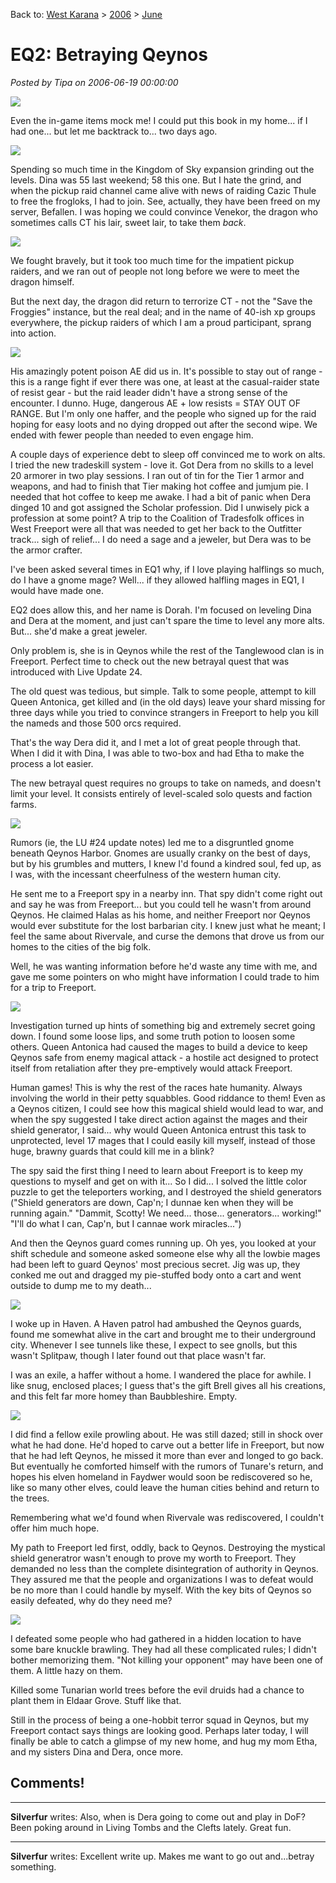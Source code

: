 Back to: [West Karana](/posts/westkarana.md) > [2006](/posts/2006/westkarana.md) > [June](./westkarana.md)
# EQ2: Betraying Qeynos

*Posted by Tipa on 2006-06-19 00:00:00*

![](../../../images/betray-homeless.jpg)

Even the in-game items mock me! I could put this book in my home... if I had one... but let me backtrack to... two days ago.

![](../../../images/scaleborn.jpg)

Spending so much time in the Kingdom of Sky expansion grinding out the levels. Dina was 55 last weekend; 58 this one. But I hate the grind, and when the pickup raid channel came alive with news of raiding Cazic Thule to free the frogloks, I had to join. See, actually, they have been freed on my server, Befallen. I was hoping we could convince Venekor, the dragon who sometimes calls CT his lair, sweet lair, to take them *back*.

![](../../../images/venekor-beneath.jpg)

We fought bravely, but it took too much time for the impatient pickup raiders, and we ran out of people not long before we were to meet the dragon himself.

But the next day, the dragon did return to terrorize CT - not the "Save the Froggies" instance, but the real deal; and in the name of 40-ish xp groups everywhere, the pickup raiders of which I am a proud participant, sprang into action.

![](../../../images/venekor-above.jpg)

His amazingly potent poison AE did us in. It's possible to stay out of range - this is a range fight if ever there was one, at least at the casual-raider state of resist gear - but the raid leader didn't have a strong sense of the encounter. I dunno. Huge, dangerous AE + low resists = STAY OUT OF RANGE. But I'm only one haffer, and the people who signed up for the raid hoping for easy loots and no dying dropped out after the second wipe. We ended with fewer people than needed to even engage him.

A couple days of experience debt to sleep off convinced me to work on alts. I tried the new tradeskill system - love it. Got Dera from no skills to a level 20 armorer in two play sessions. I ran out of tin for the Tier 1 armor and weapons, and had to finish that Tier making hot coffee and jumjum pie. I needed that hot coffee to keep me awake. I had a bit of panic when Dera dinged 10 and got assigned the Scholar profession. Did I unwisely pick a profession at some point? A trip to the Coalition of Tradesfolk offices in West Freeport were all that was needed to get her back to the Outfitter track... sigh of relief... I do need a sage and a jeweler, but Dera was to be the armor crafter.

I've been asked several times in EQ1 why, if I love playing halflings so much, do I have a gnome mage? Well... if they allowed halfling mages in EQ1, I would have made one.

EQ2 does allow this, and her name is Dorah. I'm focused on leveling Dina and Dera at the moment, and just can't spare the time to level any more alts. But... she'd make a great jeweler.

Only problem is, she is in Qeynos while the rest of the Tanglewood clan is in Freeport. Perfect time to check out the new betrayal quest that was introduced with Live Update 24.

The old quest was tedious, but simple. Talk to some people, attempt to kill Queen Antonica, get killed and (in the old days) leave your shard missing for three days while you tried to convince strangers in Freeport to help you kill the nameds and those 500 orcs required.

That's the way Dera did it, and I met a lot of great people through that. When I did it with Dina, I was able to two-box and had Etha to make the process a lot easier.

The new betrayal quest requires no groups to take on nameds, and doesn't limit your level. It consists entirely of level-scaled solo quests and faction farms.

![](../../../images/betray-start.jpg)

Rumors (ie, the LU #24 update notes) led me to a disgruntled gnome beneath Qeynos Harbor. Gnomes are usually cranky on the best of days, but by his grumbles and mutters, I knew I'd found a kindred soul, fed up, as I was, with the incessant cheerfulness of the western human city.

He sent me to a Freeport spy in a nearby inn. That spy didn't come right out and say he was from Freeport... but you could tell he wasn't from around Qeynos. He claimed Halas as his home, and neither Freeport nor Qeynos would ever substitute for the lost barbarian city. I knew just what he meant; I feel the same about Rivervale, and curse the demons that drove us from our homes to the cities of the big folk.

Well, he was wanting information before he'd waste any time with me, and gave me some pointers on who might have information I could trade to him for a trip to Freeport.

![](../../../images/betray-shields.jpg)

Investigation turned up hints of something big and extremely secret going down. I found some loose lips, and some truth potion to loosen some others. Queen Antonica had caused the mages to build a device to keep Qeynos safe from enemy magical attack - a hostile act designed to protect itself from retaliation after they pre-emptively would attack Freeport.

Human games! This is why the rest of the races hate humanity. Always involving the world in their petty squabbles. Good riddance to them! Even as a Qeynos citizen, I could see how this magical shield would lead to war, and when the spy suggested I take direct action against the mages and their shield generator, I said... why would Queen Antonica entrust this task to unprotected, level 17 mages that I could easily kill myself, instead of those huge, brawny guards that could kill me in a blink?

The spy said the first thing I need to learn about Freeport is to keep my questions to myself and get on with it... So I did... I solved the little color puzzle to get the teleporters working, and I destroyed the shield generators ("Shield generators are down, Cap'n; I dunnae ken when they will be running again." "Dammit, Scotty! We need... those... generators... working!" "I'll do what I can, Cap'n, but I cannae work miracles...")

And then the Qeynos guard comes running up. Oh yes, you looked at your shift schedule and someone asked someone else why all the lowbie mages had been left to guard Qeynos' most precious secret. Jig was up, they conked me out and dragged my pie-stuffed body onto a cart and went outside to dump me to my death...

![](../../../images/betray-scout.jpg)

I woke up in Haven. A Haven patrol had ambushed the Qeynos guards, found me somewhat alive in the cart and brought me to their underground city. Whenever I see tunnels like these, I expect to see gnolls, but this wasn't Splitpaw, though I later found out that place wasn't far.

I was an exile, a haffer without a home. I wandered the place for awhile. I like snug, enclosed places; I guess that's the gift Brell gives all his creations, and this felt far more homey than Baubbleshire. Empty.

![](../../../images/betray-fellow.jpg)

I did find a fellow exile prowling about. He was still dazed; still in shock over what he had done. He'd hoped to carve out a better life in Freeport, but now that he had left Qeynos, he missed it more than ever and longed to go back. But eventually he comforted himself with the rumors of Tunare's return, and hopes his elven homeland in Faydwer would soon be rediscovered so he, like so many other elves, could leave the human cities behind and return to the trees.

Remembering what we'd found when Rivervale was rediscovered, I couldn't offer him much hope.

My path to Freeport led first, oddly, back to Qeynos. Destroying the mystical shield generatror wasn't enough to prove my worth to Freeport. They demanded no less than the complete disintegration of authority in Qeynos. They assured me that the people and organizations I was to defeat would be no more than I could handle by myself. With the key bits of Qeynos so easily defeated, why do they need me?

![](../../../images/betray-fightclub.jpg)

I defeated some people who had gathered in a hidden location to have some bare knuckle brawling. They had all these complicated rules; I didn't bother memorizing them. "Not killing your opponent" may have been one of them. A little hazy on them.

Killed some Tunarian world trees before the evil druids had a chance to plant them in Eldaar Grove. Stuff like that.

Still in the process of being a one-hobbit terror squad in Qeynos, but my Freeport contact says things are looking good. Perhaps later today, I will finally be able to catch a glimpse of my new home, and hug my mom Etha, and my sisters Dina and Dera, once more.
## Comments!

---

**Silverfur** writes: Also, when is Dera going to come out and play in DoF? Been poking around in Living Tombs and the Clefts lately. Great fun.

---

**Silverfur** writes: Excellent write up. Makes me want to go out and...betray something.

